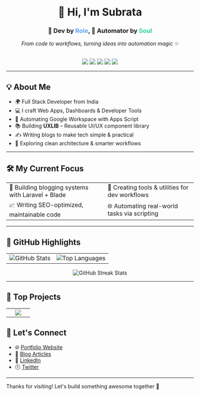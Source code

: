 <h1 align="center">👋 Hi, I'm Subrata</h1>

<div align="center">
  <h3>🧠 Dev by <span style="color:#60a5fa;">Role</span>, 🤖 Automator by <span style="color:#34d399;">Soul</span></h3>
  <em>From code to workflows, turning ideas into automation magic ✨</em>
</div>

<br>

<p align="center">
  <img src="https://img.shields.io/badge/Laravel-E34F26?style=flat&logo=laravel&logoColor=white"/>
  <img src="https://img.shields.io/badge/Node.js-339933?style=flat&logo=node.js&logoColor=white"/>
  <img src="https://img.shields.io/badge/React-61DAFB?style=flat&logo=react&logoColor=black"/>
  <img src="https://img.shields.io/badge/PHP-777BB4?style=flat&logo=php&logoColor=white"/>
  <img src="https://img.shields.io/badge/JavaScript-F7DF1E?style=flat&logo=javascript&logoColor=black"/>
</p>

---

## 💡 About Me

- 🌍 Full Stack Developer from India  
- 💻 I craft Web Apps, Dashboards & Developer Tools  
- 🤖 Automating Google Workspace with Apps Script  
- 📚 Building **UXLIB** – Reusable UI/UX component library  
- ✍️ Writing blogs to make tech simple & practical  
- 🚀 Exploring clean architecture & smarter workflows  

---

## 🛠 My Current Focus

<table>
<tr>
  <td>🔨 Building blogging systems with Laravel + Blade</td>
  <td>🧪 Creating tools & utilities for dev workflows</td>
</tr>
<tr>
  <td>📈 Writing SEO-optimized, maintainable code</td>
  <td>🌐 Automating real-world tasks via scripting</td>
</tr>
</table>

---

## 🌟 GitHub Highlights

<table>
  <tr>
    <td>
      <img src="https://github-readme-stats.vercel.app/api?username=subratapeid&show_icons=true&theme=tokyonight" alt="GitHub Stats" />
    </td>
    <td>
      <img src="https://github-readme-stats.vercel.app/api/top-langs/?username=subratapeid&layout=compact&theme=tokyonight" alt="Top Languages" />
    </td>
  </tr>
</table>

<p align="center">
  <img src="https://github-readme-streak-stats.herokuapp.com/?user=subratapeid&theme=tokyonight" alt="GitHub Streak Stats" />
</p>

---
## 🚀 Top Projects
<table>
  <tr>
    <td align="center" width="50%">
      <a href="https://github.com/subratapeid/uxlib">
        <img src="https://github-readme-stats.vercel.app/api/pin/?username=subratapeid&repo=uxlib&theme=radical" />
      </a>
    </td>
    <!-- <td align="center" width="50%">
      <a href="https://github.com/subratapeid/autodash">
        <img src="https://github-readme-stats.vercel.app/api/pin/?username=subratapeid&repo=autodash&theme=radical" />
      </a>
    </td> -->
  </tr>
      <!-- 
  <tr>
  <td align="center" width="50%">
      <a href="https://github.com/subratapeid/gmail-tools">
        <img src="https://github-readme-stats.vercel.app/api/pin/?username=subratapeid&repo=gmail-tools&theme=radical" />
      </a>
    </td>
    <td align="center" width="50%">
    </td>
  </tr>-->
</table>


## 👬 Let's Connect

- 🌐 [Portfolio Website](https://subratap.gitlab.io/profile/)
- 📝 [Blog Articles](https://pagelyne.com)
- 💼 [LinkedIn](#)
- 🕖 [Twitter](#)

---

Thanks for visiting! Let's build something awesome together 🚀
